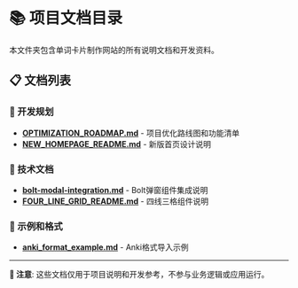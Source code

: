 # 📚 项目文档目录

本文件夹包含单词卡片制作网站的所有说明文档和开发资料。

## 📋 文档列表

### 🚀 开发规划
- **[OPTIMIZATION_ROADMAP.md](./OPTIMIZATION_ROADMAP.md)** - 项目优化路线图和功能清单
- **[NEW_HOMEPAGE_README.md](./NEW_HOMEPAGE_README.md)** - 新版首页设计说明

### 🔧 技术文档  
- **[bolt-modal-integration.md](./bolt-modal-integration.md)** - Bolt弹窗组件集成说明
- **[FOUR_LINE_GRID_README.md](./FOUR_LINE_GRID_README.md)** - 四线三格组件说明

### 📖 示例和格式
- **[anki_format_example.md](./anki_format_example.md)** - Anki格式导入示例

---

**📌 注意**: 这些文档仅用于项目说明和开发参考，不参与业务逻辑或应用运行。 